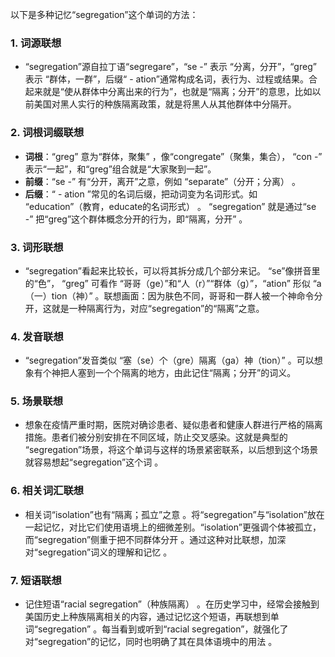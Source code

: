 以下是多种记忆“segregation”这个单词的方法：

### 1. 词源联想
 - “segregation”源自拉丁语“segregare”，“se -” 表示 “分离，分开”，“greg” 表示 “群体，一群”，后缀“ - ation”通常构成名词，表行为、过程或结果。合起来就是“使从群体中分离出来的行为”，也就是“隔离；分开”的意思，比如以前美国对黑人实行的种族隔离政策，就是将黑人从其他群体中分隔开。 

### 2. 词根词缀联想
 - **词根**：“greg” 意为“群体，聚集” ，像“congregate”（聚集，集合）， “con -” 表示“一起”，和“greg”组合就是“大家聚到一起”。 
 - **前缀**：“se -” 有“分开，离开”之意，例如 “separate”（分开；分离） 。
 - **后缀**：“ - ation ”常见的名词后缀，把动词变为名词形式。如 “education”（教育，educate的名词形式） 。 “segregation” 就是通过“se -” 把“greg”这个群体概念分开的行为，即“隔离，分开” 。 

### 3. 词形联想
 - “segregation”看起来比较长，可以将其拆分成几个部分来记。 “se”像拼音里的“色”， “greg” 可看作 “哥哥（ge）”和“人（r）”“群体（g）”，“ation” 形似 “a（一）tion（神）” 。联想画面：因为肤色不同，哥哥和一群人被一个神命令分开，这就是一种隔离行为，对应“segregation”的“隔离”之意。 

### 4. 发音联想
 - “segregation”发音类似 “塞（se）个（gre）隔离（ga）神（tion）” 。可以想象有个神把人塞到一个个隔离的地方，由此记住“隔离；分开”的词义。 

### 5. 场景联想
 - 想象在疫情严重时期，医院对确诊患者、疑似患者和健康人群进行严格的隔离措施。患者们被分别安排在不同区域，防止交叉感染。这就是典型的 “segregation”场景，将这个单词与这样的场景紧密联系，以后想到这个场景就容易想起“segregation”这个词 。 

### 6. 相关词汇联想
 - 相关词“isolation”也有“隔离；孤立”之意 。将“segregation”与“isolation”放在一起记忆，对比它们使用语境上的细微差别。“isolation”更强调个体被孤立，而“segregation”侧重于把不同群体分开 。通过这种对比联想，加深对“segregation”词义的理解和记忆 。 

### 7. 短语联想
 - 记住短语“racial segregation”（种族隔离） 。在历史学习中，经常会接触到美国历史上种族隔离相关的内容，通过记忆这个短语，再联想到单词“segregation” 。每当看到或听到“racial segregation”，就强化了对“segregation”的记忆，同时也明确了其在具体语境中的用法 。 